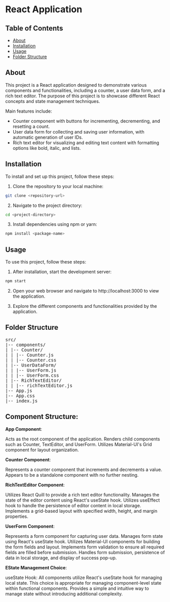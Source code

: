 # React Application

## Table of Contents

- [About](#about)
- [Installation](#installation)
- [Usage](#usage)
- [Folder Structure](#folder-structure)

## About

This project is a React application designed to demonstrate various components and functionalities, including a counter, a user data form, and a rich text editor. The purpose of this project is to showcase different React concepts and state management techniques.

Main features include:


- Counter component with buttons for incrementing, decrementing, and resetting a count.
- User data form for collecting and saving user information, with automatic generation of user IDs.
- Rich text editor for visualizing and editing text content with formatting options like bold, italic, and lists.


## Installation

To install and set up this project, follow these steps:

1. Clone the repository to your local machine:

```bash
git clone <repository-url>
```

2. Navigate to the project directory:

```bash
cd <project-directory>
```
3. Install dependencies using npm or yarn:

```bash
npm install <package-name>
```

## Usage

To use this project, follow these steps:

1. After installation, start the development server:

```bash
npm start
```

2. Open your web browser and navigate to http://localhost:3000 to view the application.

3. Explore the different components and functionalities provided by the application.

## Folder Structure
<pre>
src/
|-- components/
| |-- Counter/
| | |-- Counter.js
| | |-- Counter.css
| |-- UserDataForm/
| | |-- UserForm.js
| | |-- UserForm.css
| |-- RichTextEditor/
| | |-- richTextEditor.js
|-- App.js
|-- App.css
|-- index.js
</pre>

## Component Structure:

**App Component**:

Acts as the root component of the application.
Renders child components such as Counter, TextEditor, and UserForm.
Utilizes Material-UI's Grid component for layout organization.

**Counter Component**:

Represents a counter component that increments and decrements a value.
Appears to be a standalone component with no further nesting.

**RichTextEditor Component**:

Utilizes React Quill to provide a rich text editor functionality.
Manages the state of the editor content using React's useState hook.
Utilizes useEffect hook to handle the persistence of editor content in local storage.
Implements a grid-based layout with specified width, height, and margin properties.

**UserForm Component**:

Represents a form component for capturing user data.
Manages form state using React's useState hook.
Utilizes Material-UI components for building the form fields and layout.
Implements form validation to ensure all required fields are filled before submission.
Handles form submission, persistence of data in local storage, and display of success pop-up.

**EState Management Choice**:

useState Hook:
All components utilize React's useState hook for managing local state.
This choice is appropriate for managing component-level state within functional components.
Provides a simple and intuitive way to manage state without introducing additional complexity.
